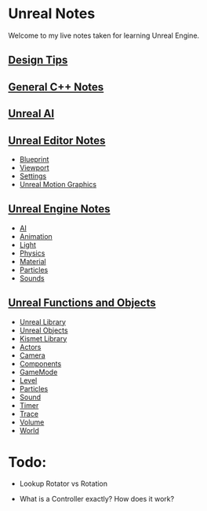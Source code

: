 # Unreal Notes

Welcome to my live notes taken for learning Unreal Engine.

## [Design Tips](./design-tips.md)

## [General C++ Notes](./cpp-notes.md)

## [Unreal AI](./unreal-ai.md)

## [Unreal Editor Notes](./unreal-editor-notes.md)

- [Blueprint](./unreal-editor-notes.md#blueprint)
- [Viewport](./unreal-editor-notes.md#viewport)
- [Settings](./unreal-editor-notes.md#settings)
- [Unreal Motion Graphics](./unreal-editor-notes.md#unreal-motion-graphics)

## [Unreal Engine Notes](./unreal-engine-notes.md)

- [AI](./unreal-engine-notes.md#ai)
- [Animation](./unreal-engine-notes.md#animation)
- [Light](./unreal-engine-notes.md#light)
- [Physics](./unreal-engine-notes.md#physics)
- [Material](./unreal-engine-notes.md#material)
- [Particles](./unreal-engine-notes.md#particles)
- [Sounds](./unreal-engine-notes.md#sounds)

## [Unreal Functions and Objects](./unreal-objects.md)

- [Unreal Library](./unreal-objects.md#unreal-library)
- [Unreal Objects](./unreal-objects.md#unreal-objects)
- [Kismet Library](./unreal-objects.md#kismet-library)
- [Actors](./unreal-objects.md#actors)
- [Camera](./unreal-objects.md#camera)
- [Components](./unreal-objects.md#components)
- [GameMode](./unreal-objects.md#gamemode)
- [Level](./unreal-objects.md#level)
- [Particles](./unreal-objects.md#particles)
- [Sound](./unreal-objects.md#sound)
- [Timer](./unreal-objects.md#timer)
- [Trace](./unreal-objects.md#trace)
- [Volume](./unreal-objects.md#volume)
- [World](./unreal-objects.md#uworld)

# Todo:

- Lookup Rotator vs Rotation

- What is a Controller exactly? How does it work? 
